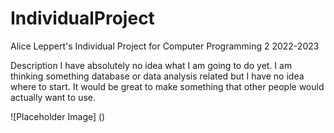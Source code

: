 # IndividualProject

Alice Leppert's Individual Project for Computer Programming 2
2022-2023

Description
I have absolutely no idea what I am going to do yet. I am thinking something database or data analysis related but I have no idea where to start. It would be great to make something that other people would actually want to use.

![Placeholder Image] ()
